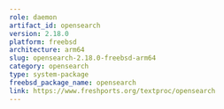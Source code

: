 ```yaml
---
role: daemon
artifact_id: opensearch
version: 2.18.0
platform: freebsd
architecture: arm64
slug: opensearch-2.18.0-freebsd-arm64
category: opensearch
type: system-package
freebsd_package_name: opensearch
link: https://www.freshports.org/textproc/opensearch
---
```


